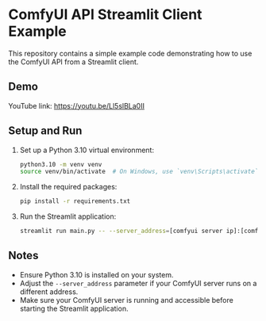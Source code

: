 # ComfyUI API Streamlit Client Example

This repository contains a simple example code demonstrating how to use the ComfyUI API from a Streamlit client.

## Demo

YouTube link: https://youtu.be/Ll5slBLa0II

## Setup and Run

1. Set up a Python 3.10 virtual environment:
   ```bash
   python3.10 -m venv venv
   source venv/bin/activate  # On Windows, use `venv\Scripts\activate`
   ```

2. Install the required packages:
   ```bash
   pip install -r requirements.txt
   ```

3. Run the Streamlit application:
   ```bash
   streamlit run main.py -- --server_address=[comfyui server ip]:[comfyui port]
   ```

## Notes

- Ensure Python 3.10 is installed on your system.
- Adjust the `--server_address` parameter if your ComfyUI server runs on a different address.
- Make sure your ComfyUI server is running and accessible before starting the Streamlit application.

